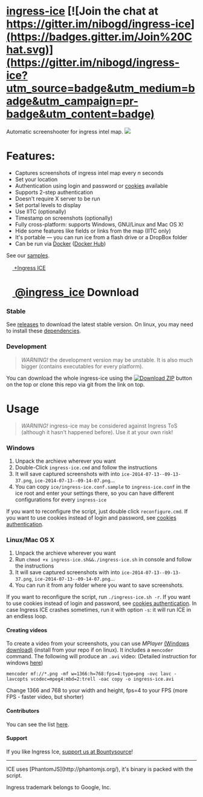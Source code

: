 [ingress-ice](http://ingress.netlify.com/) [![Join the chat at https://gitter.im/nibogd/ingress-ice](https://badges.gitter.im/Join%20Chat.svg)](https://gitter.im/nibogd/ingress-ice?utm_source=badge&utm_medium=badge&utm_campaign=pr-badge&utm_content=badge)
===========

Automatic screenshooter for ingress intel map.
![](https://cloud.githubusercontent.com/assets/2771136/7915684/cfaba8c4-0887-11e5-86b9-5b4fe05ababc.png)

Features:
=========
 - Captures screenshots of ingress intel map every *n* seconds
 - Set your location 
 - Authentication using login and password or [cookies](https://github.com/nibogd/ingress-ice/wiki/Cookies-Authentication) available
 - Supports 2-step authentication
 - Doesn't require X server to be run
 - Set portal levels to display
 - Use IITC (optionally)
 - Timestamp on screenshots (optionally)
 - Fully cross-platform: supports Windows, GNU/Linux and Mac OS X!
 - Hide some features like fields or links from the map (IITC only)
 - It's portable — you can run ice from a flash drive or a DropBox folder
 - Can be run via [Docker](https://github.com/nibogd/ingress-ice/wiki/Docker) ([Docker Hub](https://hub.docker.com/r/nikitakun/ingress-ice/))

See our [samples](https://github.com/nibogd/ingress-ice/wiki/Example-Records).

[<img src="https://developers.google.com/+/images/branding/g+128.png" width="16"> +Ingress ICE](https://plus.google.com/u/0/115529923593338751190/posts)

[<img src="https://g.twimg.com/Twitter_logo_blue.png" width="16"> @ingress_ice](https://twitter.com/ingress_ice)
Download
========
### Stable
See [releases](https://github.com/nibogd/ingress-ice/releases) to download the latest stable version. On linux, you may need to install these [dependencies](https://github.com/nibogd/ingress-ice/wiki/Dependencies-(Linux)).
### Development
> *WARNING!* the development version may be unstable. It is also much bigger (contains executables for every platform).

You can download the whole ingress-ice using the [![Download ZIP](https://cloud.githubusercontent.com/assets/2771136/12703381/36d9adb4-c85b-11e5-81b1-ec0dbef9f679.png)](https://github.com/nibogd/ingress-ice/archive/master.zip) button on the top or clone this repo via git from the link on top. 

Usage
=====

> *WARNING!* ingress-ice may be considered against Ingress ToS (although it hasn't happened before). Use it at your own risk!

### Windows

 1. Unpack the archieve wherever you want
 2. Double-Click `ingress-ice.cmd` and follow the instructions
 3. It will save captured screenshots with into `ice-2014-07-13--09-13-37.png`, `ice-2014-07-13--09-14-07.png`...
 4. You can copy `ice/ingress-ice.conf.sample` to `ingress-ice.conf` in the ice root and enter your settings there, so you can have different configurations for every `ingress-ice`

If you want to reconfigure the script, just double click `reconfigure.cmd`. If you want to use cookies instead of login and password, see [cookies authentication](https://github.com/nibogd/ingress-ice/wiki/Cookies-Authentication).

### Linux/Mac OS X

 1. Unpack the archieve wherever you want
 2. Run `chmod +x ingress-ice.sh&&./ingress-ice.sh` in console and follow the instructions
 3. It will save captured screenshots with into `ice-2014-07-13--09-13-37.png`, `ice-2014-07-13--09-14-07.png`...
 5. You can run it from any folder where you want to save screenshots.

If you want to reconfigure the script, run `./ingress-ice.sh -r`. If you want to use cookies instead of login and password, see [cookies authentication](https://github.com/nibogd/ingress-ice/wiki/Cookies-Authentication). In case Ingress ICE crashes sometimes, run it with option `-s`: it will run ICE in an endless loop.

#### Creating videos

To create a video from your screenshots, you can use *MPlayer* [(Windows download)](http://oss.netfarm.it/mplayer-win32.php) (install from your repo if on linux). It includes a `mencoder` command. The following will produce an `.avi` video:
(Detailed instruction for windows [here](https://github.com/nibogd/ingress-ice/wiki/Creating-videos-(Windows)))
```
mencoder mf://*.png -mf w=1366:h=768:fps=4:type=png -ovc lavc -lavcopts vcodec=mpeg4:mbd=2:trell -oac copy -o ingress-ice.avi
```

Change 1366 and 768 to your width and height, fps=4 to your FPS (more FPS - faster video, but shorter)

#### Contributors
You can see the list [here](https://github.com/nibogd/ingress-ice/graphs/contributors).

#### Support
If you like Ingress Ice, [support us at Bountysource](https://salt.bountysource.com/teams/ingress-ice)!

<hr>
ICE uses [PhantomJS](http://phantomjs.org/), it's binary is packed with the script.

Ingress trademark belongs to Google, Inc.
